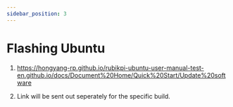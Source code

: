 ```yaml
---
sidebar_position: 3
---
```


# Flashing Ubuntu

1. https://hongyang-rp.github.io/rubikpi-ubuntu-user-manual-test-en.github.io/docs/Document%20Home/Quick%20Start/Update%20software
   
2. Link will be sent out seperately for the specific build.
